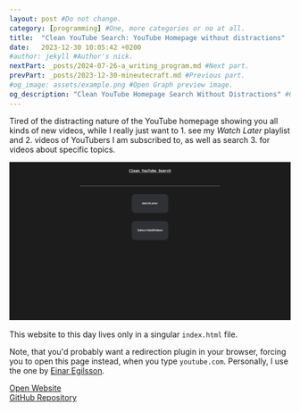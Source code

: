 ```yaml
---
layout: post #Do not change.
category: [programming] #One, more categories or no at all.
title:  "Clean YouTube Search: YouTube Homepage without distractions"
date:   2023-12-30 10:05:42 +0200
#author: jekyll #Author's nick.
nextPart: _posts/2024-07-26-a_writing_program.md #Next part.
prevPart: _posts/2023-12-30-mineutecraft.md #Previous part.
#og_image: assets/example.png #Open Graph preview image.
og_description: "Clean YouTube Homepage Search Without Distractions" #Open Graph description.
---
```


Tired of the distracting nature of the YouTube homepage showing you all kinds of new videos, while I really just want to 1. see my *Watch Later* playlist and 2. videos of YouTubers I am subscribed to, as well as search 3. for videos about specific topics.

<div class="sx-picture sx-center">
    <a href='/assets/cleanYouTubeSearch.png' data-lity>
        <img src="/assets/cleanYouTubeSearch.png">
    </a>
</div>

This website to this day lives only in a singular `index.html` file.

Note, that you'd probably want a redirection plugin in your browser, forcing you to open this page instead, when you type `youtube.com`. Personally, I use the one by [Einar Egilsson](https://einaregilsson.com/redirector).

<div class='sx-button'>
  <a href='https://speedynurbesser.github.io/cleanYouTubeSearch' class='sx-button__content red'>
    Open Website
  </a>
</div>

<div class='sx-button'>
  <a href='https://github.com/SpeedyNurBesser/cleanYouTubeSearch' class='sx-button__content blue'>
    GitHub Repository
  </a>
</div>